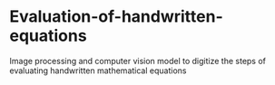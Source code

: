 # Evaluation-of-handwritten-equations
Image processing and computer vision model to digitize the steps of evaluating handwritten mathematical equations
